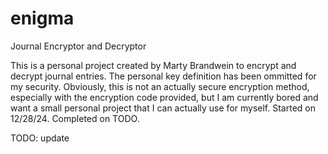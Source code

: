# enigma
Journal Encryptor and Decryptor

This is a personal project created by Marty Brandwein to encrypt and decrypt journal entries. The personal key definition has been ommitted for my security. Obviously, this is not an actually secure encryption method, especially with the encryption code provided, but I am currently bored and want a small personal project that I can actually use for myself. 
Started on 12/28/24.
Completed on TODO.

TODO: update